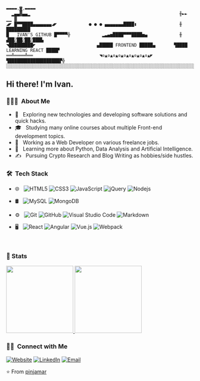 ```
▬▬▬▬.◙.▬▬▬▬
  ▂▄▄▓▄▄▂                                                        ╫►►        ▁▁ ▓
◢◤ █▀▀████▄▄▄▄▄▄▄◢◤            ● ● ● ▄▄▄▄▄▄▄████▮                ╫       █████████
█   IVAN'S GITHUB █▀▀▀▀╬            ▂▃▄▅████▀▀▀████▅▄            ╫    ▟██⍁██⍁██⍁███▙
◥█████████◤                       ▄█████ FRONTEND █████▄       ▜████ LEARNING REACT ████▛
══╩════╩══                         ◥⊙▲⊙▲⊙▲⊙▲⊙▲⊙▲⊙▲⊙▲⊙▲◤         ▜███████████████████▛╬
░░░░░░░░░░░░░░░░░░░░░░░░░░░░░░░░░░░░░░░░░░░░░░░░░░░░░░░░░░░░░░░░░░░░░░░░░░░░░░░░░░░░░░░░░░░
```
<h2> Hi there! I'm Ivan.</h2>

<h3> 👨🏻‍💻 &nbsp;About Me </h3>

- 🤔 &nbsp; Exploring new technologies and developing software solutions and quick hacks.
- 🎓 &nbsp; Studying many online courses about multiple Front-end development topics.
- 💼 &nbsp; Working as a Web Developer on various freelance jobs.
- 🌱 &nbsp; Learning more about Python, Data Analysis and Artificial Intelligence.
- ✍️ &nbsp; Pursuing Crypto Research and Blog Writing as hobbies/side hustles.

<h3> 🛠 &nbsp;Tech Stack</h3>

- 🌐 &nbsp;
  ![HTML5](https://img.shields.io/badge/-HTML5-E34F26?style=flat-square&logo=html5&logoColor=white)
  ![CSS3](https://img.shields.io/badge/-CSS3-1572B6?style=flat-square&logo=css3)
  ![JavaScript](https://img.shields.io/badge/-JavaScript-black?style=flat-square&logo=javascript)
  ![jQuery](https://img.shields.io/badge/-jQuery-0769AD?style=flat-square&logo=jQuery&logoColor=white)
  ![Nodejs](https://img.shields.io/badge/-Nodejs-339933?style=flat-square&logo=Node.js&logoColor=white)

- 🛢 &nbsp;
  ![MySQL](https://img.shields.io/badge/-MySQL-333333?style=flat&logo=mysql)
  ![MongoDB](https://img.shields.io/badge/-MongoDB-47A248?style=flat-square&logo=mongodb&logoColor=white)
- ⚙️ &nbsp;
  ![Git](https://img.shields.io/badge/-Git-333333?style=flat&logo=git)
  ![GitHub](https://img.shields.io/badge/-GitHub-181717?style=flat-square&logo=github)
  ![Visual Studio Code](https://img.shields.io/badge/-Visual%20Studio%20Code-333333?style=flat&logo=visual-studio-code&logoColor=007ACC)
  ![Markdown](https://img.shields.io/badge/-Markdown-333333?style=flat&logo=markdown)
- 🖥 &nbsp;
  ![React](https://img.shields.io/badge/-React-333333?style=flat&logo=react)
  ![Angular](https://img.shields.io/badge/-Angular-DD0031?style=flat-square&logo=angular)
  ![Vue.js](https://img.shields.io/badge/-Vuejs-4FC08D?style=flat-square&logo=vue.js&logoColor=white)
  ![Webpack](https://img.shields.io/badge/-Webpack-8DD6F9?style=flat-square&logo=Webpack&logoColor=gray)

<br/>

### 🚦 Stats

<a href="https://github.com/pinjamar">
  <img height="180em" src="https://github-readme-stats.vercel.app/api?username=pinjamar&theme=buefy&show_icons=true" />
  <img height="180em" src="https://github-readme-stats.vercel.app/api/top-langs/?username=pinjamar&theme=buefy&layout=compact" />
</a>


<br/>

<h3> 🤝🏻 &nbsp;Connect with Me </h3>

<p align="left">
<a href="https://pinjamar.github.io/personal-portfolio/"><img alt="Website" src="https://img.shields.io/badge/My%20Portfolio-gold?style=flat-rounded&logo=google-chrome"></a>
<a href="https://www.linkedin.com/in/ivan-pirija-1788a176/"><img alt="LinkedIn" src="https://img.shields.io/badge/Ivan%20Pirija%20-blue?style=flat-rounded&logo=linkedin"></a>
<a href="mailto:pinjamar@gmail.com"><img alt="Email" src="https://img.shields.io/badge/Pinjamar-pink?style=flat-rounded&logo=gmail"></a>
</p>

⭐️ From [pinjamar](https://github.com/pinjamar)
